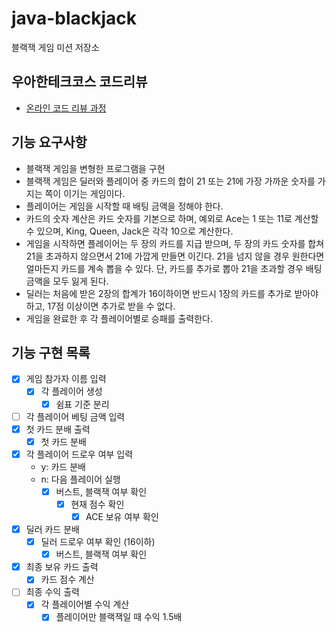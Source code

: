 # java-blackjack
블랙잭 게임 미션 저장소

## 우아한테크코스 코드리뷰
* [온라인 코드 리뷰 과정](https://github.com/woowacourse/woowacourse-docs/blob/master/maincourse/README.md)

## 기능 요구사항
- 블랙잭 게임을 변형한 프로그램을 구현
- 블랙잭 게임은 딜러와 플레이어 중 카드의 합이 21 또는 21에 가장 가까운 숫자를 가지는 쪽이 이기는 게임이다.
- 플레이어는 게임을 시작할 때 배팅 금액을 정해야 한다. 
- 카드의 숫자 계산은 카드 숫자를 기본으로 하며, 예외로 Ace는 1 또는 11로 계산할 수 있으며, King, Queen, Jack은 각각 10으로 계산한다.
- 게임을 시작하면 플레이어는 두 장의 카드를 지급 받으며, 두 장의 카드 숫자를 합쳐 21을 초과하지 않으면서 21에 가깝게 만들면 이긴다. 21을 넘지 않을 경우 원한다면 얼마든지 카드를 계속 뽑을 수 있다. 단, 카드를 추가로 뽑아 21을 초과할 경우 배팅 금액을 모두 잃게 된다.
- 딜러는 처음에 받은 2장의 합계가 16이하이면 반드시 1장의 카드를 추가로 받아야 하고, 17점 이상이면 추가로 받을 수 없다.
- 게임을 완료한 후 각 플레이어별로 승패를 출력한다.

## 기능 구현 목록
- [x] 게임 참가자 이름 입력
    - [x] 각 플레이어 생성
        - [x] 쉼표 기준 분리
- [ ] 각 플레이어 베팅 금액 입력
- [x] 첫 카드 분배 출력
    - [x] 첫 카드 분배
- [x] 각 플레이어 드로우 여부 입력
    - y: 카드 분배
    - n: 다음 플레이어 실행
        - [x] 버스트, 블랙잭 여부 확인
            - [x] 현재 점수 확인
                - [x] ACE 보유 여부 확인
- [x] 딜러 카드 분배
    - [x] 딜러 드로우 여부 확인 (16이하)
        - [x] 버스트, 블랙잭 여부 확인
- [x] 최종 보유 카드 출력
    - [x] 카드 점수 계산
- [ ] 최종 수익 출력
    - [x] 각 플레이어별 수익 계산
        - [x] 플레이어만 블랙잭일 때 수익 1.5배